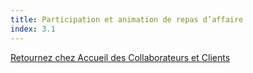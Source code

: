 ```yaml
---
title: Participation et animation de repas d’affaire
index: 3.1
---
```





[Retournez chez Accueil des Collaborateurs et Clients](/posts/accueildesclients) 